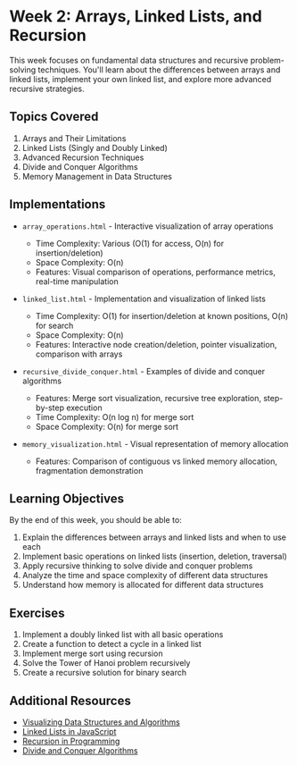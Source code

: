 # Week 2: Arrays, Linked Lists, and Recursion

This week focuses on fundamental data structures and recursive problem-solving techniques. You'll learn about the differences between arrays and linked lists, implement your own linked list, and explore more advanced recursive strategies.

## Topics Covered

1. Arrays and Their Limitations
2. Linked Lists (Singly and Doubly Linked)
3. Advanced Recursion Techniques
4. Divide and Conquer Algorithms
5. Memory Management in Data Structures

## Implementations 

- `array_operations.html` - Interactive visualization of array operations
  - Time Complexity: Various (O(1) for access, O(n) for insertion/deletion)
  - Space Complexity: O(n)
  - Features: Visual comparison of operations, performance metrics, real-time manipulation

- `linked_list.html` - Implementation and visualization of linked lists
  - Time Complexity: O(1) for insertion/deletion at known positions, O(n) for search
  - Space Complexity: O(n)
  - Features: Interactive node creation/deletion, pointer visualization, comparison with arrays

- `recursive_divide_conquer.html` - Examples of divide and conquer algorithms
  - Features: Merge sort visualization, recursive tree exploration, step-by-step execution
  - Time Complexity: O(n log n) for merge sort
  - Space Complexity: O(n) for merge sort

- `memory_visualization.html` - Visual representation of memory allocation
  - Features: Comparison of contiguous vs linked memory allocation, fragmentation demonstration

## Learning Objectives

By the end of this week, you should be able to:

1. Explain the differences between arrays and linked lists and when to use each
2. Implement basic operations on linked lists (insertion, deletion, traversal)
3. Apply recursive thinking to solve divide and conquer problems
4. Analyze the time and space complexity of different data structures
5. Understand how memory is allocated for different data structures

## Exercises

1. Implement a doubly linked list with all basic operations
2. Create a function to detect a cycle in a linked list
3. Implement merge sort using recursion
4. Solve the Tower of Hanoi problem recursively
5. Create a recursive solution for binary search

## Additional Resources

- [Visualizing Data Structures and Algorithms](https://visualgo.net/)
- [Linked Lists in JavaScript](https://www.freecodecamp.org/news/implementing-a-linked-list-in-javascript/)
- [Recursion in Programming](https://www.geeksforgeeks.org/recursion/)
- [Divide and Conquer Algorithms](https://www.khanacademy.org/computing/computer-science/algorithms/merge-sort/a/divide-and-conquer-algorithms)